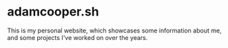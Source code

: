 # adamcooper.sh

This is my personal website, which showcases some information about me, and some projects I've
worked on over the years.